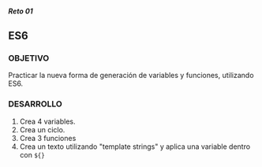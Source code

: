 ﻿##### Reto 01
## ES6

### OBJETIVO

Practicar la nueva forma de generación de variables y funciones, utilizando ES6.

### DESARROLLO
1. Crea 4 variables.
2. Crea un ciclo.
3. Crea 3 funciones
4. Crea un texto utilizando "template strings" y aplica una variable dentro con `${}`

